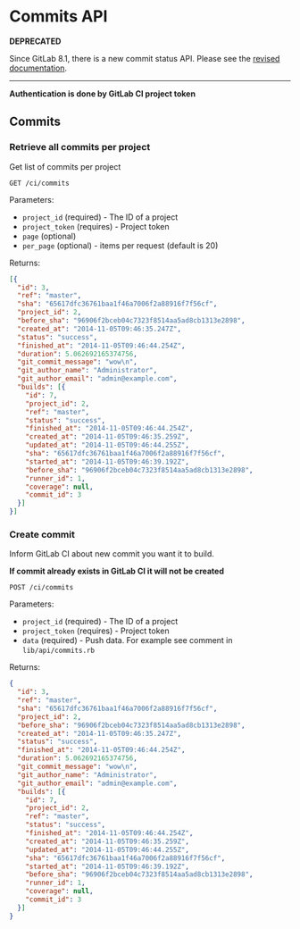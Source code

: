 # Commits API

**DEPRECATED**

Since GitLab 8.1, there is a new commit status API. Please see the [revised
documentation](../../api/commits.md#commit-status).

---

__Authentication is done by GitLab CI project token__

## Commits

### Retrieve all commits per project

Get list of commits per project

    GET /ci/commits

Parameters:

  * `project_id` (required) - The ID of a project
  * `project_token` (requires) - Project token
  * `page` (optional)
  * `per_page` (optional) - items per request (default is 20)

Returns:

```json
[{
  "id": 3,
  "ref": "master",
  "sha": "65617dfc36761baa1f46a7006f2a88916f7f56cf",
  "project_id": 2,
  "before_sha": "96906f2bceb04c7323f8514aa5ad8cb1313e2898",
  "created_at": "2014-11-05T09:46:35.247Z",
  "status": "success",
  "finished_at": "2014-11-05T09:46:44.254Z",
  "duration": 5.062692165374756,
  "git_commit_message": "wow\n",
  "git_author_name": "Administrator",
  "git_author_email": "admin@example.com",
  "builds": [{
    "id": 7,
    "project_id": 2,
    "ref": "master",
    "status": "success",
    "finished_at": "2014-11-05T09:46:44.254Z",
    "created_at": "2014-11-05T09:46:35.259Z",
    "updated_at": "2014-11-05T09:46:44.255Z",
    "sha": "65617dfc36761baa1f46a7006f2a88916f7f56cf",
    "started_at": "2014-11-05T09:46:39.192Z",
    "before_sha": "96906f2bceb04c7323f8514aa5ad8cb1313e2898",
    "runner_id": 1,
    "coverage": null,
    "commit_id": 3
  }]
}]
```

### Create commit

Inform GitLab CI about new commit you want it to build.

__If commit already exists in GitLab CI it will not be created__


    POST /ci/commits

Parameters:

  * `project_id` (required) - The ID of a project
  * `project_token` (requires) - Project token
  * `data` (required) -  Push data. For example see comment in `lib/api/commits.rb`

Returns:

```json
{
  "id": 3,
  "ref": "master",
  "sha": "65617dfc36761baa1f46a7006f2a88916f7f56cf",
  "project_id": 2,
  "before_sha": "96906f2bceb04c7323f8514aa5ad8cb1313e2898",
  "created_at": "2014-11-05T09:46:35.247Z",
  "status": "success",
  "finished_at": "2014-11-05T09:46:44.254Z",
  "duration": 5.062692165374756,
  "git_commit_message": "wow\n",
  "git_author_name": "Administrator",
  "git_author_email": "admin@example.com",
  "builds": [{
    "id": 7,
    "project_id": 2,
    "ref": "master",
    "status": "success",
    "finished_at": "2014-11-05T09:46:44.254Z",
    "created_at": "2014-11-05T09:46:35.259Z",
    "updated_at": "2014-11-05T09:46:44.255Z",
    "sha": "65617dfc36761baa1f46a7006f2a88916f7f56cf",
    "started_at": "2014-11-05T09:46:39.192Z",
    "before_sha": "96906f2bceb04c7323f8514aa5ad8cb1313e2898",
    "runner_id": 1,
    "coverage": null,
    "commit_id": 3
  }]
}
```
